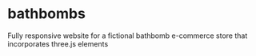 # bathbombs
Fully responsive website for a fictional bathbomb e-commerce store that incorporates three.js elements
